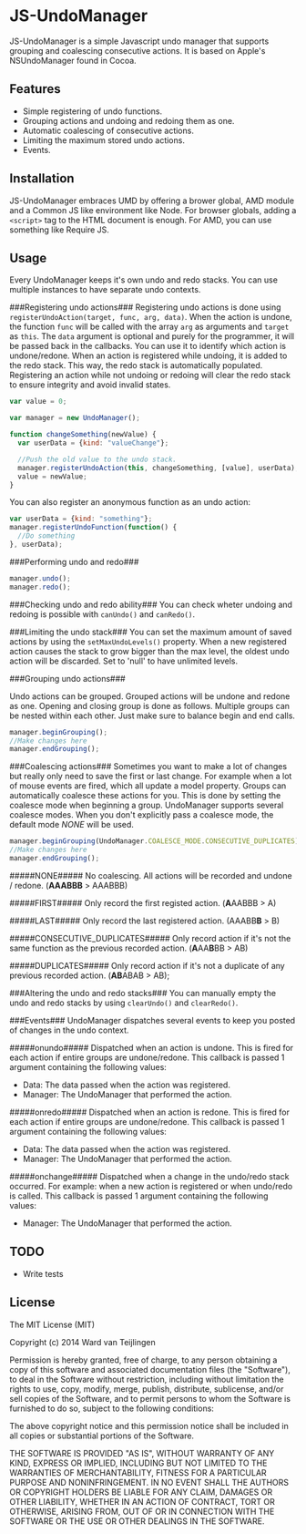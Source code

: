 JS-UndoManager
==============

JS-UndoManager is a simple Javascript undo manager that supports grouping and coalescing consecutive actions. It is based on Apple's NSUndoManager found in Cocoa.

Features
--------
- Simple registering of undo functions.
- Grouping actions and undoing and redoing them as one.
- Automatic coalescing of consecutive actions.
- Limiting the maximum stored undo actions.
- Events.

Installation
--------
JS-UndoManager embraces UMD by offering a brower global, AMD module and a Common JS like environment like Node.
For browser globals, adding a `<script>` tag to the HTML document is enough. For AMD, you can use something like Require JS.

Usage
--------
Every UndoManager keeps it's own undo and redo stacks. You can use multiple instances to have separate undo contexts.

###Registering undo actions###
Registering undo actions is done using `registerUndoAction(target, func, arg, data)`.
When the action is undone, the function `func` will be called with the array `arg` as arguments and `target` as `this`.
The `data` argument is optional and purely for the programmer, it will be passed back in the callbacks. You can use it to identify which action is undone/redone.
When an action is registered while undoing, it is added to the redo stack. This way, the redo stack is automatically populated. Registering an action while not undoing or redoing will clear the redo stack to ensure integrity and avoid invalid states.

````javascript
var value = 0;

var manager = new UndoManager();

function changeSomething(newValue) {
  var userData = {kind: "valueChange"};

  //Push the old value to the undo stack.
  manager.registerUndoAction(this, changeSomething, [value], userData);
  value = newValue;
}
````

You can also register an anonymous function as an undo action:

````javascript
var userData = {kind: "something"};
manager.registerUndoFunction(function() {
  //Do something
}, userData);
````


###Performing undo and redo###
````javascript
manager.undo();
manager.redo();
````

###Checking undo and redo ability###
You can check wheter undoing and redoing is possible with `canUndo()` and `canRedo()`.

###Limiting the undo stack###
You can set the maximum amount of saved actions by using the `setMaxUndoLevels()` property.
When a new registered action causes the stack to grow bigger than the max level, the oldest undo action will be discarded.
Set to 'null' to have unlimited levels.

###Grouping undo actions###

Undo actions can be grouped. Grouped actions will be undone and redone as one.
Opening and closing group is done as follows. Multiple groups can be nested within each other. Just make sure to balance begin and end calls.
````javascript
manager.beginGrouping();
//Make changes here
manager.endGrouping();
````

###Coalescing actions###
Sometimes you want to make a lot of changes but really only need to save the first or last change. For example when a lot of mouse events are fired, which all update a model property.
Groups can automatically coalesce these actions for you. This is done by setting the coalesce mode when beginning a group.
UndoManager supports several coalesce modes. When you don't explicitly pass a coalesce mode, the default mode _NONE_ will be used.

````javascript
manager.beginGrouping(UndoManager.COALESCE_MODE.CONSECUTIVE_DUPLICATES);
//Make changes here
manager.endGrouping();
````

#####NONE#####
No coalescing. All actions will be recorded and undone / redone. (**AAABBB** > AAABBB)

#####FIRST#####
Only record the first registed action. (**A**AABBB > A)

#####LAST#####
Only record the last registered action. (AAABB**B** > B)

#####CONSECUTIVE_DUPLICATES#####
Only record action if it's not the same function as the previous recorded action. (**A**AA**B**BB > AB)

#####DUPLICATES#####
Only record action if it's not a duplicate of any previous recorded action. (**AB**ABAB > AB);


###Altering the undo and redo stacks###
You can manually empty the undo and redo stacks by using `clearUndo()` and `clearRedo()`.


###Events###
UndoManager dispatches several events to keep you posted of changes in the undo context.

#####onundo#####
Dispatched when an action is undone. This is fired for each action if entire groups are undone/redone.
This callback is passed 1 argument containing the following values:
- Data: The data passed when the action was registered.
- Manager: The UndoManager that performed the action.

#####onredo#####
Dispatched when an action is redone. This is fired for each action if entire groups are undone/redone.
This callback is passed 1 argument containing the following values:
- Data: The data passed when the action was registered.
- Manager: The UndoManager that performed the action.

#####onchange#####
Dispatched when a change in the undo/redo stack occurred. For example: when a new action is registered or when undo/redo is called.
This callback is passed 1 argument containing the following values:
- Manager: The UndoManager that performed the action.

TODO
--------
- Write tests

License
--------
The MIT License (MIT)

Copyright (c) 2014 Ward van Teijlingen

Permission is hereby granted, free of charge, to any person obtaining a copy
of this software and associated documentation files (the "Software"), to deal
in the Software without restriction, including without limitation the rights
to use, copy, modify, merge, publish, distribute, sublicense, and/or sell
copies of the Software, and to permit persons to whom the Software is
furnished to do so, subject to the following conditions:

The above copyright notice and this permission notice shall be included in all
copies or substantial portions of the Software.

THE SOFTWARE IS PROVIDED "AS IS", WITHOUT WARRANTY OF ANY KIND, EXPRESS OR
IMPLIED, INCLUDING BUT NOT LIMITED TO THE WARRANTIES OF MERCHANTABILITY,
FITNESS FOR A PARTICULAR PURPOSE AND NONINFRINGEMENT. IN NO EVENT SHALL THE
AUTHORS OR COPYRIGHT HOLDERS BE LIABLE FOR ANY CLAIM, DAMAGES OR OTHER
LIABILITY, WHETHER IN AN ACTION OF CONTRACT, TORT OR OTHERWISE, ARISING FROM,
OUT OF OR IN CONNECTION WITH THE SOFTWARE OR THE USE OR OTHER DEALINGS IN THE
SOFTWARE.
